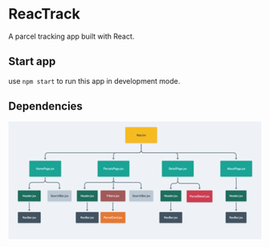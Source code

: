 # ReacTrack

A parcel tracking app built with React. 

## Start app
use `npm start` to run this app in development mode.

## Dependencies
![Dependencies](src/assets/dependencies.png)
